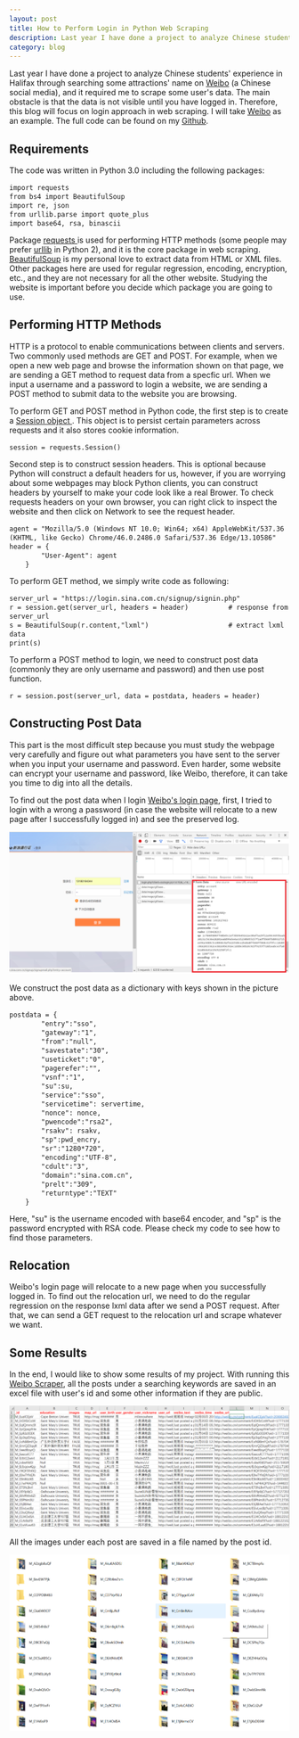 ```yaml
---
layout: post
title: How to Perform Login in Python Web Scraping
description: Last year I have done a project to analyze Chinese students' experience in Halifax through searching some attractions' name on <a href="http://weibo.com">Weibo</a> (a Chinese social media), and it requires me to scrape some user's data. The main obstacle is that the data is not visible until you have logged in. Therefore, this blog will talk about login technique in web scraping.
category: blog
---
```


Last year I have done a project to analyze Chinese students' experience in Halifax through searching some attractions' name on <a href="http://weibo.com">Weibo</a> (a Chinese social media), and it required me to scrape some user's data. The main obstacle is that the data is not visible until you have logged in. Therefore, this blog will focus on login approach in web scraping. I will take <a href="http://weibo.com">Weibo</a> as an example. The full code can be found on my <a href="https://github.com/danqing117/Weibo-Scraper-Python-">Github</a>.

## Requirements
The code was written in Python 3.0 including the following packages:

    import requests
    from bs4 import BeautifulSoup
    import re, json
    from urllib.parse import quote_plus
    import base64, rsa, binascii
	
Package <a href = "http://docs.python-requests.org/en/master/"> requests </a> is used for performing HTTP methods (some people may prefer <a href = "https://docs.python.org/2/library/urllib.html"> urllib</a> in Python 2), and it is the core package in web scraping. <a href = "https://www.crummy.com/software/BeautifulSoup/bs4/doc/"> BeautifulSoup</a>	is my personal love to extract data from HTML or XML files. Other packages here are used for regular regression, encoding, encryption, etc., and they are not necessary for all the other website. Studying the website is important before you decide which package you are going to use.

## Performing HTTP Methods

HTTP is a protocol to enable communications between clients and servers. Two commonly used methods are GET and POST. For example, when we open a new web page and browse the information shown on that page, we are sending a GET method to request data from a specfic url. When we input a username and a password to login a website, we are sending a POST method to submit data to the website you are browsing.  

To perform GET and POST method in Python code, the first step is to create a <a href="http://docs.python-requests.org/en/latest/user/advanced/"> Session object </a>. This object is to persist certain parameters across requests and it also stores cookie information.

	session = requests.Session()
	
Second step is to construct session headers. This is optional because Python will construct a default headers for us, however, if you are worrying about some webpages may block Python clients, you can construct headers by yourself to make your code look like a real Brower. To check requests headers on your own browser, you can right click to inspect the website and then click on Network to see the request header.

	agent = "Mozilla/5.0 (Windows NT 10.0; Win64; x64) AppleWebKit/537.36 (KHTML, like Gecko) Chrome/46.0.2486.0 Safari/537.36 Edge/13.10586"
	header = {
            "User-Agent": agent  
        }
	
To perform GET method, we simply write code as following:

	server_url = "https://login.sina.com.cn/signup/signin.php"
	r = session.get(server_url, headers = header)          # response from server_url
	s = BeautifulSoup(r.content,"lxml")                    # extract lxml data
	print(s)

To perform a POST method to login, we need to construct post data (commonly they are only username and password) and then use post function.

	r = session.post(server_url, data = postdata, headers = header)
	
## Constructing Post Data
This part is the most difficult step because you must study the webpage very carefully and figure out what parameters you have sent to the server when you input your username and password. Even harder, some website can encrypt your username and password, like Weibo, therefore, it can take you time to dig into all the details.

To find out the post data when I login <a href="https://login.sina.com.cn/signup/signin.php">Weibo's login page</a>, first, I tried to login with a wrong a password (in case the website will relocate to a new page after I successfully logged in) and see the preserved log.

![Git Bash](/images/githubpages/weibo_login_postdata.png)

We construct the post data as a dictionary with keys shown in the picture above.

	postdata = {
            "entry":"sso",
            "gateway":"1",
            "from":"null",
            "savestate":"30",
            "useticket":"0",
            "pagerefer":"",
            "vsnf":"1",
            "su":su,
            "service":"sso",
            "servicetime": servertime,
            "nonce": nonce,
            "pwencode":"rsa2",
            "rsakv": rsakv,
            "sp":pwd_encry,
            "sr":"1280*720",
            "encoding":"UTF-8",
            "cdult":"3",
            "domain":"sina.com.cn",
            "prelt":"309",
            "returntype":"TEXT"
        }
		
Here, "su" is the username encoded with base64 encoder, and "sp" is the password encrypted with RSA code. Please check my code to see how to find those parameters.

## Relocation
Weibo's login page will relocate to a new page when you successfully logged in. To find out the relocation url, we need to do the regular regression on the response lxml data after we send a POST request. After that, we can send a GET request to the relocation url and scrape whatever we want.

## Some Results
In the end, I would like to show some results of my project. With running this <a href="https://github.com/danqing117/Weibo-Scraper-Python-">Weibo Scraper</a>, all the posts under a searching keywords are saved in an excel file with user's id and some other information if they are public.

![Git Bash](/images/githubpages/excel.png)

All the images under each post are saved in a file named by the post id.

![Git Bash](/images/githubpages/pics.png)









        



	

  






